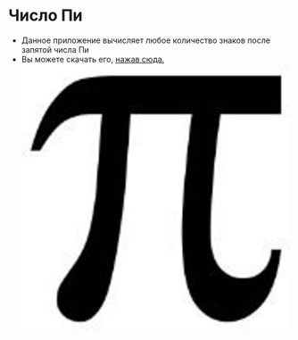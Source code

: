# Число Пи
- Данное приложение вычисляет любое количество знаков после запятой числа Пи
- Вы можете скачать его, [нажав сюда.](https://github.com/vankad24/Number-Pi/raw/master/Number%20Pi.apk)
![](Pi.jpg)
